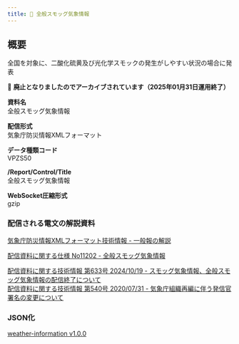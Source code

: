 ```yaml
---
title: 🚫 全般スモッグ気象情報
---
```


## 概要

全国を対象に、二酸化硫黄及び光化学スモックの発生がしやすい状況の場合に発表

&#x1f6ab; **廃止となりましたのでアーカイブされています（2025年01月31日運用終了）**

**資料名** <br/>
全般スモッグ気象情報

**配信形式** <br/>
気象庁防災情報XMLフォーマット

**データ種類コード** <br/>
VPZS50

**/Report/Control/Title** <br/>
全般スモッグ気象情報

**WebSocket圧縮形式** <br/>
gzip

### 配信される電文の解説資料

[気象庁防災情報XMLフォーマット技術情報 - 一般報の解説](https://dmdata.jp/docs/jma/manual/0221-0323_20240216.pdf)

[配信資料に関する仕様 No11202 - 全般スモッグ気象情報](https://www.data.jma.go.jp/suishin/shiyou/pdf/no11202)

[配信資料に関する技術情報 第633号 2024/10/19 - スモッグ気象情報、全般スモッグ気象情報の配信終了について](https://dmdata.jp/docs/jma/technical/633.pdf) <br/>
[配信資料に関する技術情報 第540号 2020/07/31 - 気象庁組織再編に伴う発信官署名の変更について](https://dmdata.jp/docs/jma/technical/540.pdf)

### JSON化

[weather-information v1.0.0](/docs/reference/conversion/json/schema/weather-information.md)
